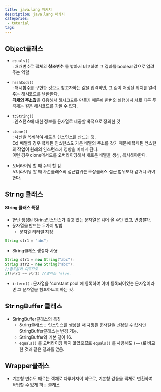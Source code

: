 ```yaml
---
title: java.lang 패키지
description: java.lang 패키지
categories:
 - tutorial
tags:
---
```



## Object클래스

* ```equals()  ```  
: 매개변수로 객체의 **참조변수** 를 받아서 비교하여 그 결과를 boolean값으로 알려주는 역할

* ```hashCode()  ```  
: 해시함수를 구현한 것으로 찾고자하는 값을 입력하면, 그 값이 저장된 위치를 알려주는 해시코드를 반환한다.  
**객체의 주소값**을 이용해서 해시코드를 만들기 때문에 한번의 실행에서 서로 다른 두 객체는 같은 해시코드를 가질 수 없다.


* ```toString()```  
: 인스턴스에 대한 정보를 문자열로 제공할 목적으로 정의한 것

* ```clone()  ```  
: 자신을 복제하여 새로운 인스턴스를 만드는 것.    
Ex) 배열의 경우 복제된 인스턴스도 가은 배열의 주소를 갖기 때문에 복제된 인스턴  의 작업이 원래의 인스턴스에 영향을 미치게 된다.  
 이런 경우 clone메서드를 오버라이딩해서 새로운 배열을 생성, 복사해야한다.
- 오버라이딩 할 때 주의 할 점  
오버라이딩 할 때 자손클래스의 접근범위는 조상클래스 접근 범위보다 같거나 커야한다.  

## String 클래스

#### String 클래스 특징

* 한번 생성된 String인스턴스가 갖고 있는 문자열은 읽어 올 수만 있고, 변경불가.
* 문자열을 만드는 두가지 방법
  - 문자열 리터럴 지정  
 ```java
 String str1 = "abc";
 ```
  - String클래스 생성자 사용
 ```java
 String str1 = new String("abc");
 String str2 = new String("abc");
 //참조값이 다르므로
 if(str1 == str2) //결과는 false.
 ```
 * ```intern()```
 : 문자열을 'constant pool'에 등록하여 이미 등록되어있는 문자열이라면 그 문자열을 참조하도록 하는 것.

## StringBuffer 클래스  
 * StringBuffer클래스의 특징  
   - String클래스는 인스턴스를 생성할 때 지정된 문자열을 변경할 수 없지만 StringBuffer클래스는 변경 가능.
   - StringBuffer의 기본 길이 16.
   - ```equals()```  를 오버라이딩 하지 않았으므로 ```equals()```  를 사용해도 ```(==)```로 비교한 것과 같은 결과를 얻음.

## Wrapper클래스
* 기본형 변수도 때로는 객체로 다루어져야 하므로, 기본형 값들을 객체로 변환하여 작업할 수 있게 하는 클래스
